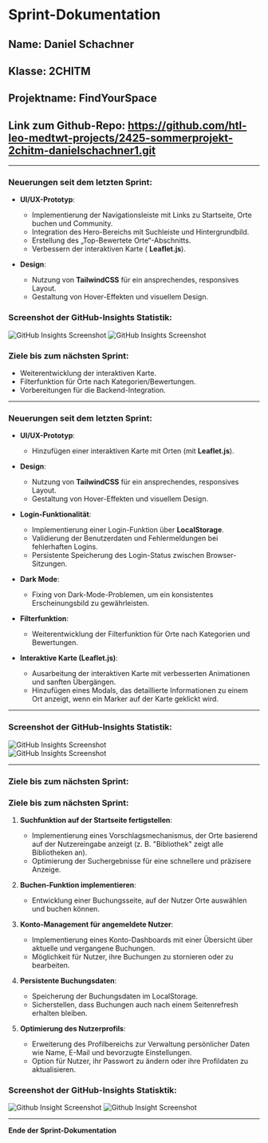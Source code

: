 # Sprint-Dokumentation

## Name: Daniel Schachner

## Klasse: 2CHITM

## Projektname: FindYourSpace

## Link zum Github-Repo: https://github.com/htl-leo-medtwt-projects/2425-sommerprojekt-2chitm-danielschachner1.git

---

### Neuerungen seit dem letzten Sprint:

- **UI/UX-Prototyp**:

  - Implementierung der Navigationsleiste mit Links zu Startseite, Orte buchen und Community.
  - Integration des Hero-Bereichs mit Suchleiste und Hintergrundbild.
  - Erstellung des „Top-Bewertete Orte“-Abschnitts.
  - Verbessern der interaktiven Karte ( **Leaflet.js**).

- **Design**:
  - Nutzung von **TailwindCSS** für ein ansprechendes, responsives Layout.
  - Gestaltung von Hover-Effekten und visuellem Design.

### Screenshot der GitHub-Insights Statistik:

![GitHub Insights Screenshot](./githubInsights/htmlCssPrototype.png)
![GitHub Insights Screenshot](./githubInsights/commitInsight.png)

### Ziele bis zum nächsten Sprint:

- Weiterentwicklung der interaktiven Karte.
- Filterfunktion für Orte nach Kategorien/Bewertungen.
- Vorbereitungen für die Backend-Integration.

---

### Neuerungen seit dem letzten Sprint:

- **UI/UX-Prototyp**:

  - Hinzufügen einer interaktiven Karte mit Orten (mit **Leaflet.js**).

- **Design**:

  - Nutzung von **TailwindCSS** für ein ansprechendes, responsives Layout.
  - Gestaltung von Hover-Effekten und visuellem Design.

- **Login-Funktionalität**:

  - Implementierung einer Login-Funktion über **LocalStorage**.
  - Validierung der Benutzerdaten und Fehlermeldungen bei fehlerhaften Logins.
  - Persistente Speicherung des Login-Status zwischen Browser-Sitzungen.

- **Dark Mode**:

  - Fixing von Dark-Mode-Problemen, um ein konsistentes Erscheinungsbild zu gewährleisten.

- **Filterfunktion**:

  - Weiterentwicklung der Filterfunktion für Orte nach Kategorien und Bewertungen.

- **Interaktive Karte (Leaflet.js)**:
  - Ausarbeitung der interaktiven Karte mit verbesserten Animationen und sanften Übergängen.
  - Hinzufügen eines Modals, das detaillierte Informationen zu einem Ort anzeigt, wenn ein Marker auf der Karte geklickt wird.

---

### Screenshot der GitHub-Insights Statistik:

![GitHub Insights Screenshot](./githubInsights/htmlCssPrototype.png)  
![GitHub Insights Screenshot](./githubInsights/commitInsight.png)

---

### Ziele bis zum nächsten Sprint:

### Ziele bis zum nächsten Sprint:

1. **Suchfunktion auf der Startseite fertigstellen**:

   - Implementierung eines Vorschlagsmechanismus, der Orte basierend auf der Nutzereingabe anzeigt (z. B. "Bibliothek" zeigt alle Bibliotheken an).
   - Optimierung der Suchergebnisse für eine schnellere und präzisere Anzeige.

2. **Buchen-Funktion implementieren**:

   - Entwicklung einer Buchungsseite, auf der Nutzer Orte auswählen und buchen können.

3. **Konto-Management für angemeldete Nutzer**:

   - Implementierung eines Konto-Dashboards mit einer Übersicht über aktuelle und vergangene Buchungen.
   - Möglichkeit für Nutzer, ihre Buchungen zu stornieren oder zu bearbeiten.

4. **Persistente Buchungsdaten**:

   - Speicherung der Buchungsdaten im LocalStorage.
   - Sicherstellen, dass Buchungen auch nach einem Seitenrefresh erhalten bleiben.

5. **Optimierung des Nutzerprofils**:
   - Erweiterung des Profilbereichs zur Verwaltung persönlicher Daten wie Name, E-Mail und bevorzugte Einstellungen.
   - Option für Nutzer, ihr Passwort zu ändern oder ihre Profildaten zu aktualisieren.

### Screenshot der GitHub-Insights Statisktik:

![Github Insight Screenshot](./githubInsights/insightCommitSprint2.png)
![Github Insight Screenshot](./githubInsights/codeFrequencySprint2.png)

---

**Ende der Sprint-Dokumentation**
